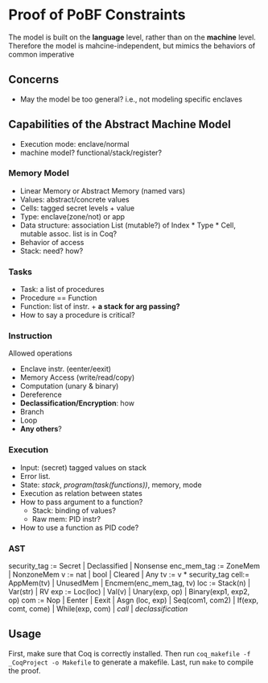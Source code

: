# Proof of PoBF Constraints

The model is built on the **language** level, rather than on the **machine** level.
Therefore the model is mahcine-independent, but mimics the behaviors of common imperative 

## Concerns

- May the model be too general? i.e., not modeling specific enclaves

## Capabilities of the Abstract Machine Model

- Execution mode: enclave/normal
- machine model? functional/stack/register?

### Memory Model

- Linear Memory or Abstract Memory (named vars)
- Values: abstract/concrete values
- Cells: tagged secret levels + value
- Type: enclave(zone/not) or app
- Data structure: association List (mutable?) of Index * Type * Cell, mutable assoc. list is in Coq?
- Behavior of access
- Stack: need? how?

### Tasks

- Task: a list of procedures
- Procedure == Function
- Function: list of instr. + **a stack for arg passing?**
- How to say a procedure is critical?

### Instruction

Allowed operations

- Enclave instr. (eenter/eexit)
- Memory Access (write/read/copy)
- Computation (unary & binary)
- Dereference
- **Declassification/Encryption**: how
- Branch
- Loop
- **Any others**?

### Execution

- Input: (secret) tagged values on stack
- Error list.
- State: *stack*, *program(task(functions))*, memory, mode
- Execution as relation between states
- How to pass argument to a function?
  - Stack: binding of values?
  - Raw mem: PID instr?
- How to use a function as PID code?

### AST

security_tag := Secret | Declassified | Nonsense
enc_mem_tag  := ZoneMem | NonzoneMem
v   := nat | bool | Cleared | Any
tv  := v * security_tag
cell:= AppMem(tv) | UnusedMem | Encmem(enc_mem_tag, tv)
loc := Stack(n) | Var(str) | RV
exp := Loc(loc) | Val(v) | Unary(exp, op) | Binary(exp1, exp2, op)
com := Nop | Eenter | Eexit | Asgn (loc, exp) | Seq(com1, com2) 
      | If(exp, comt, come) | While(exp, com) | *call* | *declassification* 

## Usage

First, make sure that Coq is correctly installed.
Then run `coq_makefile -f _CoqProject -o Makefile` to generate a makefile.
Last, run `make` to compile the proof.
